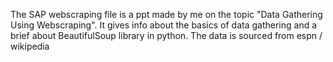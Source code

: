 The SAP webscraping file is a ppt made by me on the topic "Data Gathering Using Webscraping". 
It gives info about the basics of data gathering and a brief about BeautifulSoup library in python.
The data is sourced from espn / wikipedia
